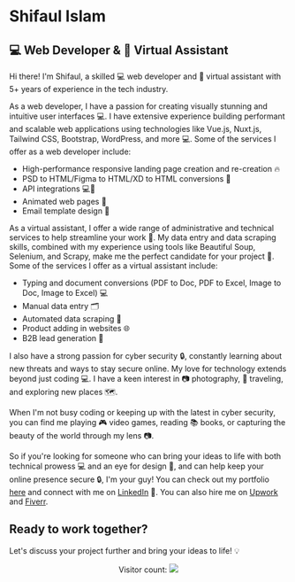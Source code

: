 # Shifaul Islam 
## 💻 Web Developer & 🤖 Virtual Assistant


Hi there! I'm Shifaul, a skilled 💻 web developer and 🤖 virtual assistant with 5+ years of experience in the tech industry. 

As a web developer, I have a passion for creating visually stunning and intuitive user interfaces 💻. I have extensive experience building performant and scalable web applications using technologies like Vue.js, Nuxt.js, Tailwind CSS, Bootstrap, WordPress, and more 💻. Some of the services I offer as a web developer include:

- High-performance responsive landing page creation and re-creation 🔥
- PSD to HTML/Figma to HTML/XD to HTML conversions 🎨
- API integrations 💻🔌
- Animated web pages 🎥
- Email template design 📧

As a virtual assistant, I offer a wide range of administrative and technical services to help streamline your work 🤖. My data entry and data scraping skills, combined with my experience using tools like Beautiful Soup, Selenium, and Scrapy, make me the perfect candidate for your project 💼. Some of the services I offer as a virtual assistant include:

- Typing and document conversions (PDF to Doc, PDF to Excel, Image to Doc, Image to Excel) 💻
- Manual data entry 🗂️
- Automated data scraping 💾
- Product adding in websites 🌐
- B2B lead generation 🔎

I also have a strong passion for cyber security 🔒, constantly learning about new threats and ways to stay secure online.
My love for technology extends beyond just coding 💻. I have a keen interest in 📷 photography, 🛫 traveling, and exploring new places 🗺️.

When I'm not busy coding or keeping up with the latest in cyber security, you can find me playing 🎮 video games, reading 📚 books, or capturing the beauty of the world through my lens 📷.

So if you're looking for someone who can bring your ideas to life with both technical prowess 💻 and an eye for design 🎨, and can help keep your online presence secure 🔒, I'm your guy! You can check out my portfolio [here](https://khanshifaul.github.io) and connect with me on [LinkedIn](https://linkedin.com/in/khan-shifaul) 💼. You can also hire me on [Upwork](https://www.upwork.com/freelancers/~01795f2904ccd8520a) and [Fiverr](https://www.fiverr.com/khanshifaul).

## Ready to work together? 
Let's discuss your project further and bring your ideas to life! 💡

<p align="center"> 
  Visitor count: <img src="https://profile-counter.glitch.me/khanshifaul/count.svg" />
</p>

